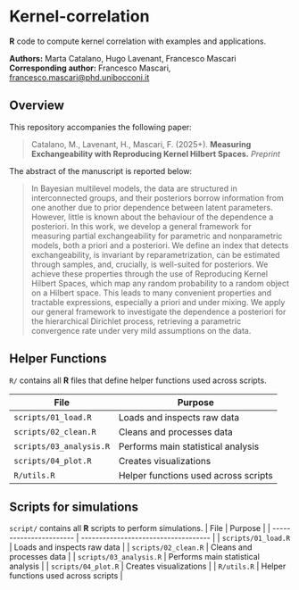 # Kernel-correlation

**R** code to compute kernel correlation with examples and applications.

**Authors:** Marta Catalano, Hugo Lavenant, Francesco Mascari
**Corresponding author:** Francesco Mascari, [francesco.mascari@phd.unibocconi.it](mailto:francesco.mascari@phd.unibocconi.it)


## Overview

This repository accompanies the following paper:
> Catalano, M., Lavenant, H., Mascari, F. (2025+). **Measuring Exchangeability with Reproducing Kernel Hilbert Spaces.** *Preprint*

The abstract of the manuscript is reported below:
> In Bayesian multilevel models, the data are structured in interconnected groups, and their posteriors borrow information from one another due to prior dependence between latent parameters. However, little is known about the behaviour of the dependence a posteriori. In this work, we develop a general framework for measuring partial exchangeability for parametric and nonparametric models, both a priori and a posteriori. We define an index that detects exchangeability, is invariant by reparametrization, can be estimated through samples, and, crucially, is well-suited for posteriors. We achieve these properties through the use of Reproducing Kernel Hilbert Spaces, which map any random probability to a random object on a Hilbert space. This leads to many convenient properties and tractable expressions, especially a priori and under mixing. We apply our general framework to investigate the dependence a posteriori for the hierarchical Dirichlet process, retrieving a parametric convergence rate under very mild assumptions on the data.


## Helper Functions
`R/` contains all **R** files that define helper functions used across scripts.

| File                    | Purpose                              |
| ----------------------- | ------------------------------------ |
| `scripts/01_load.R`     | Loads and inspects raw data          |
| `scripts/02_clean.R`    | Cleans and processes data            |
| `scripts/03_analysis.R` | Performs main statistical analysis   |
| `scripts/04_plot.R`     | Creates visualizations               |
| `R/utils.R`             | Helper functions used across scripts |


## Scripts for simulations
`script/` contains all **R** scripts to perform simulations.
| File                    | Purpose                              |
| ----------------------- | ------------------------------------ |
| `scripts/01_load.R`     | Loads and inspects raw data          |
| `scripts/02_clean.R`    | Cleans and processes data            |
| `scripts/03_analysis.R` | Performs main statistical analysis   |
| `scripts/04_plot.R`     | Creates visualizations               |
| `R/utils.R`             | Helper functions used across scripts |